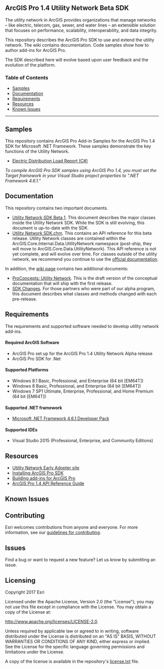 ## ArcGIS Pro 1.4 Utility Network Beta SDK

The utility network in ArcGIS provides organizations that manage networks – like electric, telecom, gas, sewer, and water lines – an extensible solution that focuses on performance, scalability, interoperability, and data integrity. 

This repository describes the ArcGIS Pro SDK to use and extend the utility network.  The wiki contains documentation.  Code samples show how to author add-ins for ArcGIS Pro.

The SDK described here will evolve based upon user feedback and the evolution of the platform.

### Table of Contents

* [Samples](#samples)
* [Documentation](#documentation)
* [Requirements](#requirements)
* [Resources](#resources)
* [Known Issues](#known-issues)

-------------------------
## Samples
This repository contains ArcGIS Pro Add-in Samples for the ArcGIS Pro 1.4 SDK for Microsoft .NET Framework.  These samples demonstrate the key functions of the Utility Network.

* [Electric Distribution Load Report (C#)](https://github.com/esri/utility-network-sdk/tree/master/LoadReportSample) 

*To compile ArcGIS Pro SDK samples using ArcGIS Pro 1.4, you must set the Target framework in your Visual Studio project properties to ".NET Framework 4.6.1."*

## Documentation
This repository contains two important documents.

- [Utility Network SDK Beta 1](https://github.com/esri/utility-network-sdk/blob/master/Utility%20Network%20SDK%20Beta%201.pdf).  This document describes the major classes inside the Utility Network SDK.  While the SDK is still evolving, this document is up-to-date with the SDK. 
- [Utility Network SDK.chm](https://github.com/esri/utility-network-sdk/blob/master/Utility%20Network%20SDK.chm).  This contains an API reference for this beta release.  Utility Network classes are contained within the ArcGIS.Core.Internal.Data.UtilityNetwork namespace (post-ship, they will move to ArcGIS.Core.Data.UtilityNetwork).  This API reference is not yet complete, and will evolve over time.  For classes outside of the utility network, we recommend you continue to use the [official documentation](http://pro.arcgis.com/en/pro-app/sdk/api-reference/#topic1.html).

In addition, the [wiki page](https://github.com/esri/utility-network-sdk/wiki) contains two additional documents:
- [ProConcepts: Utility Network](https://github.com/esri/utility-network-sdk/wiki/ProConcepts-Utility-Network).  This is the draft version of the conceptual documentation that will ship with the first release.
- [SDK Changes](https://github.com/esri/utility-network-sdk/wiki/SDK%20Changes).  For those partners who were part of our alpha program, this document describes what classes and methods changed with each pre-release.

## Requirements
The requirements and supported software needed to develop utility network add-ins.

#### Required ArcGIS Software 
* ArcGIS Pro set up for the ArcGIS Pro 1.4 Utility Network Alpha release
* ArcGIS Pro SDK for .Net

#### Supported Platforms
* Windows 8.1 Basic, Professional, and Enterprise (64 bit [EM64T]) 
* Windows 8 Basic, Professional, and Enterprise (64 bit [EM64T]) 
* Windows 7 SP1 Ultimate, Enterprise, Professional, and Home Premium (64 bit [EM64T]) 

#### Supported .NET framework
* [Microsoft .NET Framework 4.6.1 Developer Pack](https://www.microsoft.com/en-us/download/details.aspx?id=49978)

#### Supported IDEs
* Visual Studio 2015 (Professional, Enterprise, and Community Editions)

## Resources
* [Utility Network Early Adopter site](https://earlyadopter.esri.com/project/home.html?cap=2578B1991F9E43C7B114BD1BB37462C9)
* [Installing ArcGIS Pro SDK](https://github.com/Esri/arcgis-pro-sdk#installing-arcgis-pro-sdk-for-net)
* [Building add-ins for ArcGIS Pro](https://github.com/Esri/arcgis-pro-sdk/wiki/ProGuide-Build-your-first-add-in)
* [ArcGIS Pro 1.4 API Reference Guide](http://pro.arcgis.com/en/pro-app/sdk/api-reference/#topic1.html)


## Known Issues

## Contributing

Esri welcomes contributions from anyone and everyone. For more information, see our [guidelines for contributing](https://github.com/esri/contributing).

## Issues

Find a bug or want to request a new feature? Let us know by submitting an issue.

## Licensing
Copyright 2017 Esri

Licensed under the Apache License, Version 2.0 (the "License");
you may not use this file except in compliance with the License.
You may obtain a copy of the License at:

   http://www.apache.org/licenses/LICENSE-2.0.

Unless required by applicable law or agreed to in writing, software
distributed under the License is distributed on an "AS IS" BASIS,
WITHOUT WARRANTIES OR CONDITIONS OF ANY KIND, either express or implied.
See the License for the specific language governing permissions and
limitations under the License.

A copy of the license is available in the repository's [license.txt](./License.txt) file.





